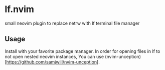 # lf.nvim
small neovim plugin to replace netrw with lf terminal file manager
## Usage
Install with your favorite package manager.
In order for opening files in lf to not open nested neovim instances, You can use (nvim-unception)[https://github.com/samjwill/nvim-unception].
